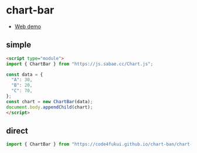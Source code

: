 # chart-bar

- [Web demo](https://code4fukui.github.io/chart-bar/)

## simple

```html
<script type="module">
import { ChartBar } from "https://js.sabae.cc/Chart.js";

const data = {
  "A": 30,
  "B": 20,
  "C": 70,
};
const chart = new ChartBar(data);
document.body.appendChild(chart);
</script>
```

## direct

```js
import { ChartBar } from "https://code4fukui.github.io/chart-ban/chart-bar.js";
```

